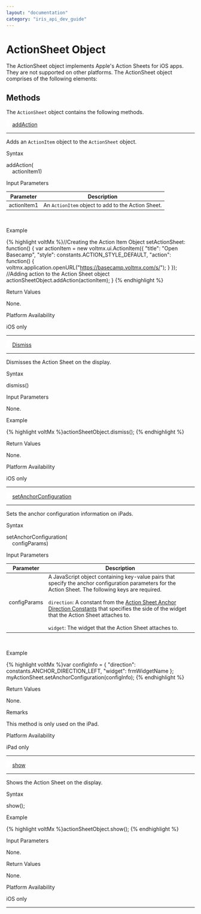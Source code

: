 ```yaml
---
layout: "documentation"
category: "iris_api_dev_guide"
---
```

                             


ActionSheet Object
==================

The ActionSheet object implements Apple's Action Sheets for iOS apps. They are not supported on other platforms. The ActionSheet object comprises of the following elements:

Methods
-------

The `ActionSheet` object contains the following methods.

[![Closed](../Skins/Default/Stylesheets/Images/transparent.gif)](javascript:void(0);)[addAction](javascript:void(0);) 

* * *

Adds an `ActionItem` object to the `ActionSheet` object.

Syntax

addAction(  
    actionItem1)

Input Parameters

| Parameter | Description |
| --- | --- |
| actionItem1 | An `ActionItem` object to add to the Action Sheet. |

 

Example

{% highlight voltMx %}//Creating the Action Item Object
setActionSheet: function() {
    var actionItem = new voltmx.ui.ActionItem({
        "title": "Open Basecamp",
        "style": constants.ACTION_STYLE_DEFAULT,
        "action": function() {
            voltmx.application.openURL("https://basecamp.voltmx.com/s/");
        }
    });
    //Adding action to the Action Sheet object    
    actionSheetObject.addAction(actionItem);
}
{% endhighlight %}

Return Values

None.

Platform Availability

iOS only

* * *

[![Closed](../Skins/Default/Stylesheets/Images/transparent.gif)](javascript:void(0);)[Dismiss](javascript:void(0);) 

* * *

Dismisses the Action Sheet on the display.

Syntax

dismiss()

Input Parameters

None.

Example

{% highlight voltMx %}actionSheetObject.dismiss();
{% endhighlight %}

Return Values

None.

Platform Availability

iOS only

* * *

[![Closed](../Skins/Default/Stylesheets/Images/transparent.gif)](javascript:void(0);)[setAnchorConfiguration](javascript:void(0);) 

* * *

Sets the anchor configuration information on iPads.

Syntax

setAnchorConfiguration(  
    configParams)

Input Parameters

| Parameter | Description |
| --- | --- |
| configParams | A JavaScript object containing key-value pairs that specify the anchor configuration parameters for the Action Sheet. The following keys are required. <br><br>`direction`: A constant from the [Action Sheet Anchor Direction Constants](constants_namespace.html#ActionSheetAnchorDirection) that specifies the side of the widget that the Action Sheet attaches to. <br><br>`widget`: The widget that the Action Sheet attaches to. |

 

Example

{% highlight voltMx %}var configInfo = {
    "direction": constants.ANCHOR_DIRECTION_LEFT,
    "widget": frmWidgetName
};
myActionSheet.setAnchorConfiguration(configInfo);
{% endhighlight %}

Return Values

None.

Remarks

This method is only used on the iPad.

Platform Availability

iPad only

* * *

[![Closed](../Skins/Default/Stylesheets/Images/transparent.gif)](javascript:void(0);)[show](javascript:void(0);) 

* * *

Shows the Action Sheet on the display.

Syntax

show();

Example

{% highlight voltMx %}actionSheetObject.show();
{% endhighlight %}

Input Parameters

None.

Return Values

None.

Platform Availability

iOS only

* * *

